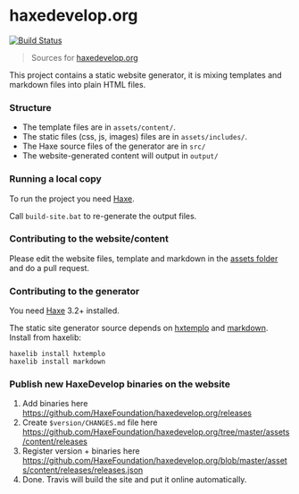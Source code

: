 # haxedevelop.org
[![Build Status](https://travis-ci.org/HaxeFoundation/haxedevelop.org.svg?branch=master)](https://travis-ci.org/HaxeFoundation/haxedevelop.org)

> Sources for [haxedevelop.org](https://haxedevelop.org)

This project contains a static website generator, it is mixing templates and markdown files into plain HTML files.

### Structure

 * The template files are in `assets/content/`.
 * The static files (css, js, images) files are in `assets/includes/`.
 * The Haxe source files of the generator are in `src/`
 * The website-generated content will output in `output/`

### Running a local copy

To run the project you need [Haxe](https://haxe.org).

Call `build-site.bat` to re-generate the output files.

### Contributing to the website/content

Please edit the website files, template and markdown in the [assets folder](https://github.com/markknol/haxedevelop.org/tree/master/assets) and do a pull request.

### Contributing to the generator

You need [Haxe](https://haxe.org) 3.2+ installed.

The static site generator source depends on [hxtemplo](https://lib.haxe.org/p/hxtemplo) and [markdown](https://lib.haxe.org/p/markdown). Install from haxelib:
```
haxelib install hxtemplo
haxelib install markdown
```

### Publish new HaxeDevelop binaries on the website

1. Add binaries here https://github.com/HaxeFoundation/haxedevelop.org/releases
1. Create `$version/CHANGES.md` file here https://github.com/HaxeFoundation/haxedevelop.org/tree/master/assets/content/releases
1. Register version + binaries here https://github.com/HaxeFoundation/haxedevelop.org/blob/master/assets/content/releases/releases.json
1. Done. Travis will build the site and put it online automatically.
